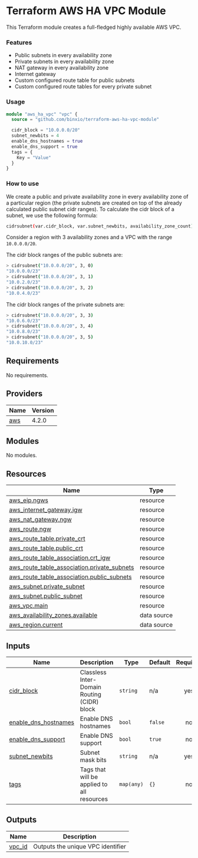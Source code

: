# Terraform AWS HA VPC Module

This Terraform module creates a full-fledged highly available AWS VPC.

### Features

- Public subnets in every availability zone
- Private subnets in every availability zone
- NAT gateway in every availability zone
- Internet gateway
- Custom configured route table for public subnets
- Custom configured route tables for every private subnet

### Usage

```terraform
module "aws_ha_vpc" "vpc" {
  source = "github.com/binxio/terraform-aws-ha-vpc-module"

  cidr_block = "10.0.0.0/20"
  subnet_newbits = 4
  enable_dns_hostnames = true
  enable_dns_support = true
  tags = {
    Key = "Value"
  }
}
```

### How to use

We create a public and private availability zone in every availability zone of a particular region (the private subnets are created on top of the already calculated public subnet cidr ranges). To calculate the cidr block of a subnet, we use the following formula:

```sh
cidrsubnet(var.cidr_block, var.subnet_newbits, availability_zone_count)
```

Consider a region with 3 availability zones and a VPC with the range `10.0.0.0/20`.

The cidr block ranges of the public subnets are: 
```sh
> cidrsubnet("10.0.0.0/20", 3, 0)
"10.0.0.0/23"
> cidrsubnet("10.0.0.0/20", 3, 1)
"10.0.2.0/23"
> cidrsubnet("10.0.0.0/20", 3, 2)
"10.0.4.0/23"
```

The cidr block ranges of the private subnets are: 
```sh
> cidrsubnet("10.0.0.0/20", 3, 3)
"10.0.6.0/23"
> cidrsubnet("10.0.0.0/20", 3, 4)
"10.0.8.0/23"
> cidrsubnet("10.0.0.0/20", 3, 5)
"10.0.10.0/23"
```

<!-- BEGINNING OF PRE-COMMIT-TERRAFORM DOCS HOOK -->
## Requirements

No requirements.

## Providers

| Name | Version |
|------|---------|
| <a name="provider_aws"></a> [aws](#provider\_aws) | 4.2.0 |

## Modules

No modules.

## Resources

| Name | Type |
|------|------|
| [aws_eip.ngws](https://registry.terraform.io/providers/hashicorp/aws/latest/docs/resources/eip) | resource |
| [aws_internet_gateway.igw](https://registry.terraform.io/providers/hashicorp/aws/latest/docs/resources/internet_gateway) | resource |
| [aws_nat_gateway.ngw](https://registry.terraform.io/providers/hashicorp/aws/latest/docs/resources/nat_gateway) | resource |
| [aws_route.ngw](https://registry.terraform.io/providers/hashicorp/aws/latest/docs/resources/route) | resource |
| [aws_route_table.private_crt](https://registry.terraform.io/providers/hashicorp/aws/latest/docs/resources/route_table) | resource |
| [aws_route_table.public_crt](https://registry.terraform.io/providers/hashicorp/aws/latest/docs/resources/route_table) | resource |
| [aws_route_table_association.crt_igw](https://registry.terraform.io/providers/hashicorp/aws/latest/docs/resources/route_table_association) | resource |
| [aws_route_table_association.private_subnets](https://registry.terraform.io/providers/hashicorp/aws/latest/docs/resources/route_table_association) | resource |
| [aws_route_table_association.public_subnets](https://registry.terraform.io/providers/hashicorp/aws/latest/docs/resources/route_table_association) | resource |
| [aws_subnet.private_subnet](https://registry.terraform.io/providers/hashicorp/aws/latest/docs/resources/subnet) | resource |
| [aws_subnet.public_subnet](https://registry.terraform.io/providers/hashicorp/aws/latest/docs/resources/subnet) | resource |
| [aws_vpc.main](https://registry.terraform.io/providers/hashicorp/aws/latest/docs/resources/vpc) | resource |
| [aws_availability_zones.available](https://registry.terraform.io/providers/hashicorp/aws/latest/docs/data-sources/availability_zones) | data source |
| [aws_region.current](https://registry.terraform.io/providers/hashicorp/aws/latest/docs/data-sources/region) | data source |

## Inputs

| Name | Description | Type | Default | Required |
|------|-------------|------|---------|:--------:|
| <a name="input_cidr_block"></a> [cidr\_block](#input\_cidr\_block) | Classless Inter-Domain Routing (CIDR) block | `string` | n/a | yes |
| <a name="input_enable_dns_hostnames"></a> [enable\_dns\_hostnames](#input\_enable\_dns\_hostnames) | Enable DNS hostnames | `bool` | `false` | no |
| <a name="input_enable_dns_support"></a> [enable\_dns\_support](#input\_enable\_dns\_support) | Enable DNS support | `bool` | `true` | no |
| <a name="input_subnet_newbits"></a> [subnet\_newbits](#input\_subnet\_newbits) | Subnet mask bits | `string` | n/a | yes |
| <a name="input_tags"></a> [tags](#input\_tags) | Tags that will be applied to all resources | `map(any)` | `{}` | no |

## Outputs

| Name | Description |
|------|-------------|
| <a name="output_vpc_id"></a> [vpc\_id](#output\_vpc\_id) | Outputs the unique VPC identifier |
<!-- END OF PRE-COMMIT-TERRAFORM DOCS HOOK -->